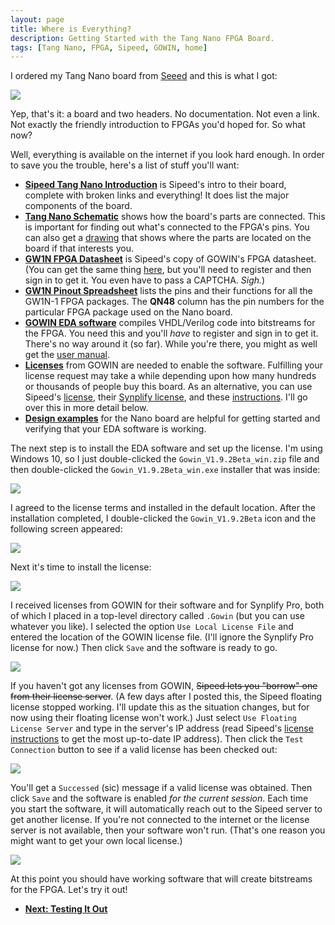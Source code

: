 ```yaml
---
layout: page
title: Where is Everything?
description: Getting Started with the Tang Nano FPGA Board.
tags: [Tang Nano, FPGA, Sipeed, GOWIN, home]
---
```


I ordered my Tang Nano board from [Seeed](https://www.seeedstudio.com/Sipeed-Tang-Nano-FPGA-board-powered-by-GW1N-1-FPGA-p-4304.html)
and this is what I got:

![]({{site.url}}/images/getting_started/seeed_pckg.png)

Yep, that's it: a board and two headers.
No documentation. Not even a link.
Not exactly the friendly introduction to FPGAs you'd hoped for.
So what now?

Well, everything is available on the internet if you look hard enough.
In order to save you the trouble, here's a list of stuff you'll want:

* **[Sipeed Tang Nano Introduction](http://tangnano.sipeed.com/en/)** is Sipeed's intro to their board, complete with broken links and everything!
  It does list the major components of the board.
* **[Tang Nano Schematic](http://dl.sipeed.com/TANG/Nano/HDK/Tang-NANO-2704(Schematic).pdf)** shows how the board's parts are connected.
  This is important for finding out what's connected to the FPGA's pins.
  You can also get a [drawing](http://dl.sipeed.com/TANG/Nano/HDK/Tang-NANO-2704(Assembly%20drawing).pdf) that shows where the parts are
  located on the board if that interests you.
* **[GW1N FPGA Datasheet](http://dl.sipeed.com/TANG/Nano/HDK/GW1N-Datasheet(English)/GW1N%20series%20of%20FPGA%20Products%20Data%20Sheet.pdf)**
  is Sipeed's copy of GOWIN's FPGA datasheet.
  (You can get the same thing [here](https://www.gowinsemi.com/en/document/chkLogin/?a=upload%2Fdatabase_doc%2F178%2Fdocument%2F5da91c1e26c4e.pdf),
  but you'll need to register and then sign in to get it. You even have to pass a CAPTCHA. *Sigh.*) 
* **[GW1N Pinout Spreadsheet](http://dl.sipeed.com/TANG/Nano/HDK/GW1N-Datasheet(English)/GW1N-1%20pinout.xlsx)** lists the pins
  and their functions for all the GW1N-1 FPGA packages.
  The **QN48** column has the pin numbers for the particular FPGA package used on the Nano board. 
* **[GOWIN EDA software](https://www.gowinsemi.com/en/support/download_eda/)** compiles VHDL/Verilog code into bitstreams for the FPGA.
  You need this and you'll *have* to register and sign in to get it.
  There's no way around it (so far).
  While you're there, you might as well get the
  [user manual](https://www.gowinsemi.com/en/document/chkLogin/?a=upload%2Fdatabase_doc%2F379%2Fdocument%2F5dca6a3577b17.pdf).
* **[Licenses](https://www.gowinsemi.com/en/support/license/)** from GOWIN are needed to enable the software.
  Fulfilling your license request may take a while depending upon how many hundreds or thousands of people buy this board.
  As an alternative, you can use Sipeed's [license](http://dl.sipeed.com/TANG/Nano/IDE/gowin.lic),
  their [Synplify license](http://dl.sipeed.com/TANG/Nano/IDE/gowin_Synplifypro.lic),
  and these [instructions](http://dl.sipeed.com/TANG/Nano/IDE/license_readme.txt).
  I'll go over this in more detail below.
* **[Design examples](https://github.com/sipeed/Tang-Nano-examples)** for the Nano board are helpful for getting
  started and verifying that your EDA software is working.

The next step is to install the EDA software and set up the license.
I'm using Windows 10, so I just double-clicked the `Gowin_V1.9.2Beta_win.zip` file and then double-clicked
the `Gowin_V1.9.2Beta_win.exe` installer that was inside:

![]({{site.url}}/images/getting_started/EDA_install.png)

I agreed to the license terms and installed in the default location.
After the installation completed, I double-clicked the `Gowin_V1.9.2Beta` icon and the following screen appeared:

![]({{site.url}}/images/getting_started/initial_EDA_screen.png)

Next it's time to install the license:

![]({{site.url}}/images/getting_started/manage_lic.png)

I received licenses from GOWIN for their software and for Synplify Pro, both of which
I placed in a top-level directory called `.Gowin` (but you can use whatever you like).
I selected the option `Use Local License File` and entered the location of the GOWIN license file.
(I'll ignore the Synplify Pro license for now.)
Then click `Save` and the software is ready to go.

![]({{site.url}}/images/getting_started/local_lic.png)

If you haven't got any licenses from GOWIN, ~~Sipeed lets you "borrow" one from their license server~~.
(A few days after I posted this, the Sipeed floating license stopped working.
I'll update this as the situation changes, but for now using their floating license won't work.)
Just select `Use Floating License Server` and type in the server's IP address
(read Sipeed's [license instructions](http://dl.sipeed.com/TANG/Nano/IDE/license_readme.txt)
to get the most up-to-date IP address).
Then click the `Test Connection` button to see if a valid license has been checked out:

![]({{site.url}}/images/getting_started/float_lic.png)

You'll get a `Successed` (sic) message if a valid license was obtained.
Then click `Save` and the software is enabled *for the current session*.
Each time you start the software, it will automatically reach out to the Sipeed
server to get another license.
If you're not connected to the internet or the license server is not available, then
your software won't run.
(That's one reason you might want to get your own local license.)

![]({{site.url}}/images/getting_started/float_lic_test.png)

At this point you should have working software that will create bitstreams for the FPGA.
Let's try it out!

* **[Next: Testing It Out]({{site.url}}/testing_it_out)**
